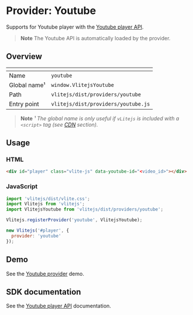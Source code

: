 # Provider: Youtube

Supports for Youtube player with the [Youtube player API](https://developers.google.com/youtube/iframe_api_reference).

> **Note** The Youtube API is automatically loaded by the provider.

## Overview

| <!-- -->          | <!-- -->                            |
| ----------------- | ----------------------------------- |
| Name              | `youtube`                           |
| Global name&sup1; | `window.VlitejsYoutube`             |
| Path              | `vlitejs/dist/providers/youtube`    |
| Entry point       | `vlitejs/dist/providers/youtube.js` |

> **Note** _&sup1; The global name is only useful if `vLitejs` is included with a `<script>` tag (see [CDN](../../../README.md#CDN) section)._

## Usage

### HTML

```html
<div id="player" class="vlite-js" data-youtube-id="<video_id>"></div>
```

### JavaScript

```js
import 'vlitejs/dist/vlite.css';
import Vlitejs from 'vlitejs';
import VlitejsYoutube from 'vlitejs/dist/providers/youtube';

Vlitejs.registerProvider('youtube', VlitejsYoutube);

new Vlitejs('#player', {
  provider: 'youtube'
});
```

## Demo

See the [Youtube provider](https://glitch.com/edit/#!/vlitejs-youtube-video?previewSize=50&attributionHidden=false&sidebarCollapsed=false&path=index.html&previewFirst=false) demo.

## SDK documentation

See the [Youtube player API](https://developers.google.com/youtube/iframe_api_reference) documentation.
